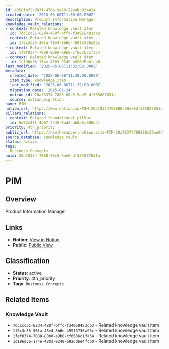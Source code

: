 ```yaml
---
id: e358faf2-d83f-476a-9e28-52eabc934424
created_date: '2025-06-06T11:30:00.000Z'
description: Product Information Manager
knowledge_vault_relations:
- context: Related knowledge vault item
  id: 7dc1cc51-62d4-488f-bffc-f34958483db3
- context: Related knowledge vault item
  id: 1f6c3c35-36fa-48e4-8b6e-459f3736a93c
- context: Related knowledge vault item
  id: 1fef8374-7088-80b0-a9b8-cf6636c1fa54
- context: Related knowledge vault item
  id: 1c196d36-174e-4803-9249-b926d6e4fcb0
last_modified: '2025-06-06T11:32:00.000Z'
metadata:
  created_date: '2025-06-06T11:30:00.000Z'
  item_type: knowledge_item
  last_modified: '2025-06-06T11:32:00.000Z'
  migration_date: '2025-01-24'
  notion_id: 20af8374-7088-80c5-9ae0-df585087651a
  source: notion_migration
name: PIM
notion_url: https://www.notion.so/PIM-20af8374708880c59ae0df585087651a
pillars_relations:
- context: Related foundational pillar
  id: 5d02c8f1-4b07-4445-8ad3-ab8a6a586b4f
priority: 4th_priority
public_url: https://neotherapper.notion.site/PIM-20af8374708880c59ae0df585087651a
source_database: knowledge_vault
status: active
tags:
- Business Concepts
uuid: 20af8374-7088-80c5-9ae0-df585087651a
---
```


# PIM

## Overview

Product Information Manager

## Links

- **Notion**: [View in Notion](https://www.notion.so/PIM-20af8374708880c59ae0df585087651a)
- **Public**: [Public View](https://neotherapper.notion.site/PIM-20af8374708880c59ae0df585087651a)

## Classification

- **Status**: active
- **Priority**: 4th_priority
- **Tags**: `Business Concepts`

## Related Items

### Knowledge Vault
- `7dc1cc51-62d4-488f-bffc-f34958483db3` - Related knowledge vault item
- `1f6c3c35-36fa-48e4-8b6e-459f3736a93c` - Related knowledge vault item
- `1fef8374-7088-80b0-a9b8-cf6636c1fa54` - Related knowledge vault item
- `1c196d36-174e-4803-9249-b926d6e4fcb0` - Related knowledge vault item
